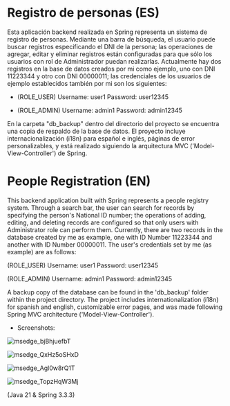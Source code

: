 # Registro de personas (ES)
Esta aplicación backend realizada en Spring representa un sistema de registro de personas. Mediante una barra de búsqueda, el usuario puede buscar registros
especificando el DNI de la persona; las operaciones de agregar, editar y eliminar registros están configuradas para que sólo los usuarios con rol de
Administrador puedan realizarlas. Actualmente hay dos registros en la base de datos creados por mi como ejemplo, uno con DNI 11223344 y otro con DNI
00000011; las credenciales de los usuarios de ejemplo establecidos también por mi son los siguientes:
 
- (ROLE_USER)
Username: user1
Password: user12345
  
- (ROLE_ADMIN)
Username: admin1
Password: admin12345
  
En la carpeta "db_backup" dentro del directorio del proyecto se encuentra una copia de respaldo de la base de datos.
El proyecto incluye internacionalización (i18n) para español e inglés, páginas de error personalizables, y está realizado
siguiendo la arquitectura MVC ('Model-View-Controller') de Spring.
  
# People Registration (EN)
  
This backend application built with Spring represents a people registry system. Through a search bar, the user can search for records by specifying the person's
National ID number; the operations of adding, editing, and deleting records are configured so that only users with Administrator role can perform them.
Currently, there are two records in the database created by me as example, one with ID Number 11223344 and another with ID Number 00000011. The user's credentials
set by me (as example) are as follows:
  
(ROLE_USER) 
Username: user1 
Password: user12345
  
(ROLE_ADMIN) 
Username: admin1 
Password: admin12345
 
A backup copy of the database can be found in the 'db_backup' folder within the project directory.
The project includes internationalization (i18n) for spanish and english, customizable error pages, and was made following 
Spring MVC architecture ('Model-View-Controller').

- Screenshots:

![msedge_bjBhjuefbT](https://github.com/user-attachments/assets/c3ca19c6-4fa9-44b3-a66c-1d8eae695d1f)

![msedge_QxHz5oSHxD](https://github.com/user-attachments/assets/e3210603-9008-42b6-8530-8d69f5db2bd3)

![msedge_Agl0w8rQ1T](https://github.com/user-attachments/assets/3747fa28-0e6b-4ad3-a299-2f0bad83992e)

![msedge_TopzHqW3Mj](https://github.com/user-attachments/assets/4f241ce5-467d-4d54-b96b-3f3b21e08713)


(Java 21 & Spring 3.3.3)
